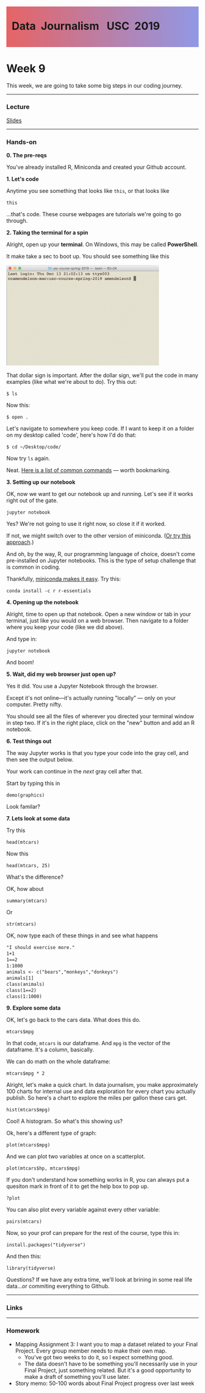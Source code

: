 <div class="header">
<h1 class="ml7">
  <span class="text-wrapper">
    <span class="letters"><p id ="usc p">Data&nbsp;&nbsp;Journalism&nbsp;&nbsp;&nbsp;USC&nbsp;&nbsp;2019</p></span>
  </span>
</h1>
</div>
<script src="https://cdnjs.cloudflare.com/ajax/libs/animejs/2.0.2/anime.min.js"></script>

<script src="https://ajax.googleapis.com/ajax/libs/jquery/3.3.1/jquery.min.js"></script>

<style>
.header{
      background-image: linear-gradient(to right, #e66465, #9198e5);
}

.ml7 {
  position: relative;
  font-weight: 1200;


}
.ml7 .text-wrapper {
  position: relative;
  display: inline-block;
  padding-top: 0.2em;
  padding-right: 0.05em;
  padding-bottom: 0.1em;
  overflow: hidden;
  padding-left: 14px;
  
}
.ml7 .letter {
  transform-origin: 0 100%;
  display: inline-block;
  line-height: 1.3em;
  font-size: 3.6em;
  color: #FFFFFF
}


</style>


<script>
// Wrap every letter in a span
$('.ml7 .letters').each(function(){
  $(this).html($(this).text().replace(/([^\x00-\x80]|\w)/g, "<span class='letter'>$&</span>"));
});

anime.timeline({loop: true})
  .add({
    targets: '.ml7 .letter',
    translateY: ["1.1em", 0],
    translateX: ["0.55em", 0],
    translateZ: 0,
    rotateZ: [180, 0],
    duration: 1050,
    easing: "easeOutExpo",
    delay: function(el, i) {
      return 50 * i;
    }
  }).add({
    targets: '.ml7',
    opacity: 0,
    duration: 1000,
    easing: "easeOutExpo",
    delay: 1000
  });
</script>


# Week 9
This week, we are going to take some big steps in our coding journey.

---

### Lecture

[Slides](https://docs.google.com/presentation/d/1Gg1DM3Q1OT5QFbs8Q4Pes57PqbwqdObb8-p58ph7pKg/edit#slide=id.p)

---

### Hands-on

**0. The pre-reqs**

You've already installed R, Miniconda and created your Github account.

**1. Let's code**

Anytime you see something that looks like `this`, or that looks like

```
this
```

...that's code. These course webpages are tutorials we're going to go through.

**2. Taking the terminal for a spin**

Alright, open up your **terminal**. On Windows, this may be called **PowerShell**.

It make take a sec to boot up. You should see something like this

<img src="imgs/1.png" width="400">

That dollar sign is important. After the dollar sign, we'll put the code in many examples (like what we're about to do). Try this out:

```
$ ls
```

Now this:

```
$ open .
```

Let's navigate to somewhere you keep code. If I want to keep it on a folder on my desktop called 'code', here's how I'd do that:

```
$ cd ~/Desktop/code/
```

Now try ```ls``` again.

Neat. [Here is a list of common commands](https://www.tjhsst.edu/~dhyatt/superap/unixcmd.html) — worth bookmarking.

**3. Setting up our notebook**

OK, now we want to get our notebook up and running. Let's see if it works right out of the gate.

```
jupyter notebook
```

Yes? We're not going to use it right now, so close it if it worked.

If not, we might switch over to the other version of miniconda. ([Or try this approach](https://www.firstpythonnotebook.org/virtualenv/index.html).)

And oh, by the way, R, our programming language of choice, doesn't come pre-installed on Jupyter notebooks. This is the type of setup challenge that is common in coding. 

Thankfully, [miniconda makes it easy](https://anaconda.org/chdoig/jupyter-and-conda-for-r/notebook). Try this:

```
conda install -c r r-essentials
```

**4. Opening up the notebook**

Alright, time to open up that notebook. Open a new window or tab in your terminal, just like you would on a web browser. Then navigate to a folder where you keep your code (like we did above).

And type in:

```
jupyter notebook
```

And boom!

**5. Wait, did my web browser just open up?**

Yes it did. You use a Jupyter Notebook through the browser.

Except it's not online—it's actually running "locally" — only on your computer. Pretty nifty.

You should see all the files of wherever you directed your terminal window in step two. If it's in the right place, click on the "new" button and add an R notebook.

**6. Test things out**

The way Jupyter works is that you type your code into the gray cell, and then see the output below.

Your work can continue in the *next* gray cell after that.

Start by typing this in

```
demo(graphics)
```

Look familar?

**7. Lets look at some data**

Try this

```
head(mtcars)
```

Now this

```
head(mtcars, 25)
```

What's the difference?

OK, how about

```
summary(mtcars)
```

Or

```
str(mtcars)
```

OK, now type each of these things in and see what happens

```
"I should exercise more."
1+1
1==2
1:1000
animals <- c("bears","monkeys","donkeys")
animals[1]
class(animals)
class(1==2)
class(1:1000)
```

**9. Explore some data**

OK, let's go back to the cars data. What does this do.

```
mtcars$mpg
```

In that code, `mtcars` is our dataframe. And `mpg` is the vector of the dataframe. It's a column, basically.

We can do math on the whole dataframe:

```
mtcars$mpg * 2

```
Alright, let's make a quick chart. In data journalism, you make approximately 100 charts for internal use and data exploration for every chart you actually publish. So here's a chart to explore the miles per gallon these cars get. 

```
hist(mtcars$mpg)
```
Cool! A histogram. So what's this showing us?

Ok, here's a different type of graph:

```
plot(mtcars$mpg)
```

And we can plot two variables at once on a scatterplot.

```
plot(mtcars$hp, mtcars$mpg)
```

If you don't understand how something works in R, you can always put a quesiton mark in front of it to get the help box to pop up.

```
?plot
```

You can also plot every variable against every other variable:

```
pairs(mtcars)
```

Now, so your prof can prepare for the rest of the course, type this in:

```
install.packages("tidyverse")
```

And then this:

```
library(tidyverse)
```

Questions? If we have any extra time, we'll look at brining in some real life data...or commiting everything to Github.

---

### Links

---

### Homework

* Mapping Assignment 3: I want you to map a dataset related to your Final Project. Every group member needs to make their own map.
	* You've got two weeks to do it, so I expect something good.
	* The data doesn't have to be something you'll necessarily use in your Final Project, just something related. But it's a good opportunity to make a draft of something you'll use later.
* Story memo: 50-100 words about Final Project progress over last week